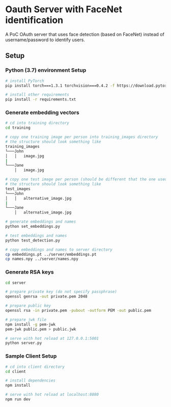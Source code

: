 # Oauth Server with FaceNet identification

A PoC OAuth server that uses face detection (based on FaceNet) instead of username/password to identify users.

## Setup

### Python (3.7) environment Setup

``` bash
# install PyTorch
pip install torch===1.3.1 torchvision===0.4.2 -f https://download.pytorch.org/whl/torch_stable.html

# install other requirements
pip install -r requirements.txt
```

### Generate embedding vectors
``` bash
# cd into training directory
cd training

# copy one training image per person into training_images directory
# the structure should look something like
training_images
└───John
│   │   image.jpg
|
└───Jane
    │   image.jpg

# copy one test image per person (should be different that the one used for training) into test_images directory
# the structure should look something like
test_images
└───John
│   │   alternative_image.jpg
|
└───Jane
    │   alternative_image.jpg    

# generate embeddings and names
python set_embeddings.py

# test embeddings and names
python test_detection.py

# copy embeddings and names to server directory
cp embeddings.pt ../server/embeddings.pt
cp names.npy ../server/names.npy
```

### Generate RSA keys
``` bash
cd server

# prepare private key (do not specify passphrase)
openssl genrsa -out private.pem 2048

# prepare public key
openssl rsa -in private.pem -pubout -outform PEM -out public.pem

# prepare jwk file
npm install -g pem-jwk
pem-jwk public.pem > public.jwk

# serve with hot reload at 127.0.0.1:5001
python server.py
```

### Sample Client Setup

``` bash
# cd into client directory
cd client

# install dependencies
npm install

# serve with hot reload at localhost:8080
npm run dev
```
